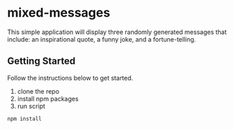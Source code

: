 # mixed-messages

This simple application will display three randomly generated messages that include: an inspirational quote, a funny joke, and a fortune-telling.

## Getting Started

Follow the instructions below to get started.

1. clone the repo
2. install npm packages
3. run script

```bash
npm install
```
